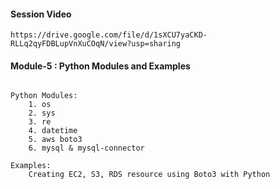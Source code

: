 #### Session Video

```
https://drive.google.com/file/d/1sXCU7yaCKD-RLLq2qyFDBLupVnXuCOqN/view?usp=sharing
```

#### Module-5 : Python Modules and Examples

```

Python Modules:
    1. os
    2. sys
    3. re
    4. datetime
    5. aws boto3
    6. mysql & mysql-connector

Examples:
    Creating EC2, S3, RDS resource using Boto3 with Python

```



